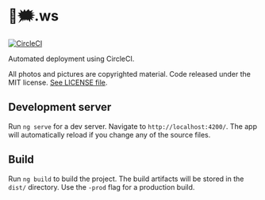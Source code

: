 # 🐁🗯.ws

[![CircleCI](https://circleci.com/gh/tanb/xn--sn8h24a/tree/source-v6.svg?style=svg&circle-token=d0283f2a062676e8f59e24b8e99a107da1fe62c0)](https://circleci.com/gh/tanb/xn--sn8h24a/tree/source-v6)

Automated deployment using CircleCI.

All photos and pictures are copyrighted material. Code released under the MIT license. [See LICENSE file](LICENSE.md).


## Development server

Run `ng serve` for a dev server. Navigate to `http://localhost:4200/`. The app will automatically reload if you change any of the source files.

## Build

Run `ng build` to build the project. The build artifacts will be stored in the `dist/` directory. Use the `-prod` flag for a production build.
